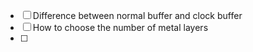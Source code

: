 - [ ] Difference between normal buffer and clock buffer
- [ ] How to choose the number of metal layers
- [ ] 